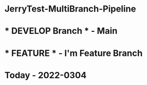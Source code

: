# JerryTest-MultiBranch-Pipeline
# * DEVELOP Branch * - Main 
# * FEATURE * - I'm Feature Branch

# Today - 2022-0304
